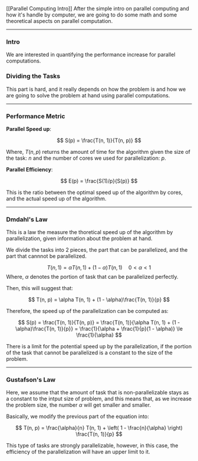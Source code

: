 [[Parallel Computing Intro]]
After the simple intro on parallel computing and how it's handle by computer, we are going to do some math and some theoretical aspects on parallel computation. 

---
### **Intro**

We are interested in quantifying the performance increase for parallel computations. 

### **Dividing the Tasks**

This part is hard, and it really depends on how the problem is and how we are going to solve the problem at hand using parallel computations. 

---
### **Performance Metric**
**Parallel Speed up**: 

$$
S(p) = \frac{T(n, 1)}{T(n, p)}
$$

Where, $T(n, p)$ returns the amount of time for the algorithm given the size of the task: $n$ and the number of cores we used for parallelization: $p$. 

**Parallel Efficiency**: 

$$
E(p) = \frac{S(1)/p}{S(p)}
$$

This is the ratio between the optimal speed up of the algorithm by cores, and the actual speed up of the algorithm. 

---
### **Dmdahl's Law**

This is a law the measure the thoretical speed up of the algorithm by parallelization, given information about the problem at hand. 

We divide the tasks into 2 pieces, the part that can be parallelized, and the part that cannnot be parallelized.

$$
T(n , 1) = \alpha T(n, 1) + (1 -  \alpha)T(n, 1) \quad 0< \alpha < 1
$$
Where, $\alpha$ denotes the portion of task that can be parallelized perfectly. 

Then, this will suggest that: 

$$
T(n, p) = \alpha T(n, 1) + (1 - \alpha)\frac{T(n, 1)}{p}
$$

Therefore, the speed up of the parallelization can be computed as: 

$$
S(p) = \frac{T(n, 1)}{T(n, p)} =  
\frac{T(n, 1)}{\alpha T(n, 1) + (1 - \alpha)\frac{T(n, 1)}{p}}  = 
\frac{1}{\alpha + \frac{1}{p}(1 - \alpha)} \le \frac{1}{\alpha}
$$

There is a limit for the potential speed up by the parallelization, if the portion of the task that cannot be parallelized is a constant to the size of the problem. 

---
### **Gustafson's Law**

Here, we assume that the amount of task that is non-parallelizable stays as a constant to the intput size of problem, and this means that, as we increase the problem size, the number $\alpha$ will get smaller and smaller. 

Basically, we modify the previous part of the equation into: 

$$
T(n, p)  = \frac{\alpha}{n} T(n, 1) + \left(
    1 - \frac{n}{\alpha}
\right) \frac{T(n, 1)}{p}
$$

This type of tasks are strongly parallelizable, however, in this case, the efficiency of the parallelization will have an upper limit to it. 









